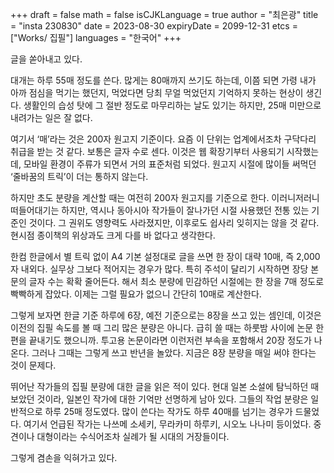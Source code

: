 +++
draft = false
math = false
isCJKLanguage = true
author = "최은광"
title = "insta 230830"
date = 2023-08-30
expiryDate = 2099-12-31
etcs = ["Works/ 집필"]
languages = "한국어"
+++

글을 쏟아내고 있다.

대개는 하루 55매 정도를 쓴다. 많게는 80매까지 쓰기도 하는데, 이쯤 되면 가령 내가 아까 점심을 먹기는 했던지, 먹었다면 당최 무얼 먹었던지 기억하지 못하는 현상이 생긴다. 생활인의 습성 탓에 그 절반 정도로 마무리하는 날도 있기는 하지만, 25매 미만으로 내려가는 일은 잘 없다.

여기서 ‘매’라는 것은 200자 원고지 기준이다. 요즘 이 단위는 업계에서조차 구닥다리 취급을 받는 것 같다. 보통은 글자 수로 센다. 이것은 웹 확장기부터 사용되기 시작했는데, 모바일 환경이 주류가 되면서 거의 표준처럼 되었다. 원고지 시절에 많이들 써먹던 ‘줄바꿈의 트릭’이 더는 통하지 않는다.

하지만 초도 분량을 계산할 때는 여전히 200자 원고지를 기준으로 한다. 이러니저러니 떠들어대기는 하지만, 역시나 동아시아 작가들이 잘나가던 시절 사용했던 전통 있는 기준인 것이다. 그 권위도 영향력도 사라졌지만, 이후로도 쉽사리 잊히지는 않을 것 같다. 현시점 종이책의 위상과도 크게 다를 바 없다고 생각한다.

한컴 한글에서 별 트릭 없이 A4 기본 설정대로 글을 쓰면 한 장이 대략 10매, 즉 2,000자 내외다. 실무상 그보다 적어지는 경우가 많다. 특히 주석이 달리기 시작하면 장당 본문의 글자 수는 확확 줄어든다. 해서 최소 분량에 민감하던 시절에는 한 장을 7매 정도로 빡빡하게 잡았다. 이제는 그럴 필요가 없으니 간단히 10매로 계산한다.

그렇게 보자면 한글 기준 하루에 6장, 예전 기준으로는 8장을 쓰고 있는 셈인데, 이것은 이전의 집필 속도를 볼 때 그리 많은 분량은 아니다. 급히 쓸 때는 하룻밤 사이에 논문 한 편을 끝내기도 했으니까. 투고용 논문이라면 이런저런 부속을 포함해서 20장 정도가 나온다. 그러나 그때는 그렇게 쓰고 반년을 놀았다. 지금은 8장 분량을 매일 써야 한다는 것이 문제다.

뛰어난 작가들의 집필 분량에 대한 글을 읽은 적이 있다. 현대 일본 소설에 탐닉하던 때 보았던 것이라, 일본인 작가에 대한 기억만 선명하게 남아 있다. 그들의 작업 분량은 일반적으로 하루 25매 정도였다. 많이 쓴다는 작가도 하루 40매를 넘기는 경우가 드물었다. 여기서 언급된 작가는 나쓰메 소세키, 무라카미 하루키, 시오노 나나미 등이었다. 중견이나 대형이라는 수식어조차 실례가 될 시대의 거장들이다.

그렇게 겸손을 익혀가고 있다.